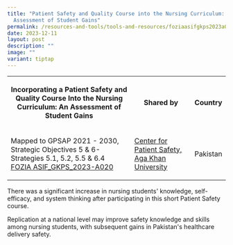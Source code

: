 ```yaml
---
title: "Patient Safety and Quality Course into the Nursing Curriculum: An
  Assessment of Student Gains"
permalink: /resources-and-tools/tools-and-resources/foziaasifgkps2023a020/
date: 2023-12-11
layout: post
description: ""
image: ""
variant: tiptap
---
```

<table><tbody><tr><th rowspan="1" colspan="1"><p>Incorporating a Patient Safety and Quality Course Into the Nursing Curriculum: An Assessment of Student Gains</p></th><th rowspan="1" colspan="1"><p>Shared by</p></th><th rowspan="1" colspan="1"><p>Country</p></th></tr><tr><td rowspan="1" colspan="1"><p>Mapped to GPSAP 2021 - 2030, Strategic Objectives 5 &amp; 6- Strategies 5.1, 5.2, 5.5 &amp; 6.4<br><a href="/files/fozia asif_gkps_2023-a020.pdf" rel="noopener noreferrer nofollow" target="_blank">FOZIA ASIF_GKPS_2023-A020</a></p></td><td rowspan="1" colspan="1"><p><a href="https://www.aku.edu/mcpk/patient-safety/Pages/home.aspx" rel="noopener noreferrer nofollow" target="_blank">Center for Patient Safety, Aga Khan University</a></p></td><td rowspan="1" colspan="1"><p>Pakistan</p></td></tr></tbody></table><p>There was a significant increase in nursing students' knowledge, self-efficacy, and system thinking after participating in this short Patient Safety course. </p><p>Replication at a national level may improve safety knowledge and skills among nursing students, with subsequent gains in Pakistan's healthcare delivery safety.</p>